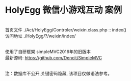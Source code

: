 # HolyEgg 微信小游戏互动 案例

<br/>首页文件 ./Act/HolyEgg/Controler/weixin.class.php :: index()
<br/>访问地址 ./HolyEgg/?/weixin/index/


<br/>使用了自研框架 simpleMVC2016年的旧版本
<br/>最新源码: https://github.com/Dencit/SimpleMVC

<br/>注：数据库不公开,关键密码隐藏, 该项目仅做语法参考。
